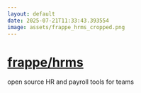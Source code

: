 ```yaml
---
layout: default
date: 2025-07-21T11:33:43.393554
image: assets/frappe_hrms_cropped.png
---
```


# [frappe/hrms](https://github.com/frappe/hrms)

open source HR and payroll tools for teams
